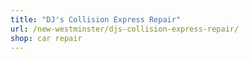 ```yaml
---
title: "DJ's Collision Express Repair"
url: /new-westminster/djs-collision-express-repair/
shop: car repair
---
```

